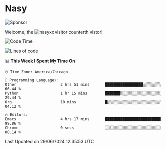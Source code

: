 # Nasy

<!--
<p align="center">
<img height="200" src="https://github-readme-stats.vercel.app/api?username=nasyxx&count_private=true&show_icons=true&theme=dracula&include_all_commits=true"/>
<img height="200" src="https://github-readme-stats.vercel.app/api/top-langs/?username=nasyxx&theme=dracula&hide=html,jupyter+notebook&count_private=true&show_icons=true"/>
</p>

  
----------------
-->

![Sponsor](https://img.shields.io/static/v1.svg?label=Sponsor&message=%E2%9D%A4&logo=GitHub&style=flat&color=pink)
 
Welcome, the ![nasyxx visitor counter](https://count.getloli.com/get/@nasyxx?theme=rule34)th vistor!
 
<!--START_SECTION:waka-->
![Code Time](http://img.shields.io/badge/Code%20Time-4%2C531%20hrs%2011%20mins-blue)

![Lines of code](https://img.shields.io/badge/From%20Hello%20World%20I%27ve%20Written-6.3%20million%20lines%20of%20code-blue)

📊 **This Week I Spent My Time On** 

```text
🕑︎ Time Zone: America/Chicago

💬 Programming Languages: 
Other                    2 hrs 51 mins       █████████████████░░░░░░░░   66.44 % 
Python                   1 hr 15 mins        ███████░░░░░░░░░░░░░░░░░░   29.44 % 
Org                      10 mins             █░░░░░░░░░░░░░░░░░░░░░░░░   04.12 % 

🔥 Editors: 
Emacs                    4 hrs 17 mins       █████████████████████████   99.86 % 
Chrome                   0 secs              ░░░░░░░░░░░░░░░░░░░░░░░░░   00.14 % 
```


 Last Updated on 29/06/2024 12:35:53 UTC
<!--END_SECTION:waka-->

<!-- ![visitors](https://visitor-badge.laobi.icu/badge?page_id=nasyxx.nasyxx) -->
